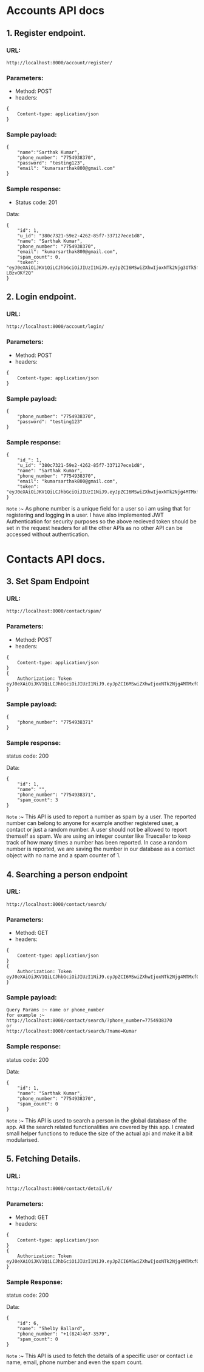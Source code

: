 # Accounts API docs

## 1. Register endpoint.

### URL:

```
http://localhost:8000/account/register/
```

### Parameters:

- Method: POST
- headers:

```
{
    Content-type: application/json
}
```

### Sample payload:

```
{
	"name":"Sarthak Kumar",
	"phone_number": "7754938370",
	"password": "testing123",
	"email": "kumarsarthak800@gmail.com"
}
```

### Sample response:

- Status code: 201

Data:

```
{
    "id": 1,
    "u_id": "380c7321-59e2-4262-85f7-337127ece1d8",
    "name": "Sarthak Kumar",
    "phone_number": "7754938370",
    "email": "kumarsarthak800@gmail.com",
    "spam_count": 0,
    "token": "eyJ0eXAiOiJKV1QiLCJhbGciOiJIUzI1NiJ9.eyJpZCI6MSwiZXhwIjoxNTk2Njg3OTk5fQ.wi6YRigds4DdtArZt5MtB0GWu1rSdg9sW-LBzvOKf2Q"
}
```

## 2. Login endpoint.

### URL:

```
http://localhost:8000/account/login/
```

### Parameters:

- Method: POST
- headers:

```
{
    Content-type: application/json
}
```

### Sample payload:

```
{
	"phone_number": "7754938370",
	"password": "testing123"
}
```

### Sample response:

```
{
    "id_": 1,
    "u_id": "380c7321-59e2-4262-85f7-337127ece1d8",
    "name": "Sarthak Kumar",
    "phone_number": "7754938370",
    "email": "kumarsarthak800@gmail.com",
    "token": "eyJ0eXAiOiJKV1QiLCJhbGciOiJIUzI1NiJ9.eyJpZCI6MSwiZXhwIjoxNTk2Njg4MTMxfQ.zzArFwDSZAeHa0PQ_fNYqYEMe3MMDAMmVVZDjaqagPQ"
}
```

`Note` :~ As phone number is a unique field for a user so i am using that for registering and logging in a user. I have also implemented JWT Authentication for security purposes so the above recieved token should be set in the request headers for all the other APIs as no other API can be accessed without authentication.


# Contacts API docs.

## 3. Set Spam Endpoint

### URL:

```
http://localhost:8000/contact/spam/
```

### Parameters:

- Method: POST
- headers:

```
{
    Content-type: application/json
}
{
	Authorization: Token eyJ0eXAiOiJKV1QiLCJhbGciOiJIUzI1NiJ9.eyJpZCI6MSwiZXhwIjoxNTk2Njg4MTMxfQ.zzArFwDSZAeHa0PQ_fNYqYEMe3MMDAMmVVZDjaqagPQ
}
```

### Sample payload:

```
{
	"phone_number": "7754938371"
}
```

### Sample response:

status code: 200

Data:

```
{
    "id": 1,
    "name": "",
    "phone_number": "7754938371",
    "spam_count": 3
}
```

`Note` :~ This API is used to report a number as spam by a user. The reported number can belong to anyone for example another registered user, a contact or just a random number. A user should not be allowed to report themself as spam. We are using an integer counter like Truecaller to keep track of how many times a number has been reported. In case a random number is reported, we are saving the number in our database as a contact object with no name and a spam counter of 1.


## 4. Searching a person endpoint

### URL:

```
http://localhost:8000/contact/search/
```

### Parameters:

- Method: GET
- headers:

```
{
    Content-type: application/json
}
{
	Authorization: Token eyJ0eXAiOiJKV1QiLCJhbGciOiJIUzI1NiJ9.eyJpZCI6MSwiZXhwIjoxNTk2Njg4MTMxfQ.zzArFwDSZAeHa0PQ_fNYqYEMe3MMDAMmVVZDjaqagPQ
}
```

### Sample payload:

```
Query Params :~ name or phone_number
for example :~
http://localhost:8000/contact/search/?phone_number=7754938370
or 
http://localhost:8000/contact/search/?name=Kumar
```

### Sample response:

status code: 200

Data:

```
{
    "id": 1,
    "name": "Sarthak Kumar",
    "phone_number": "7754938370",
    "spam_count": 0
}
```

`Note` :~ This API is used to search a person in the global database of the app. All the search related functionalities are covered by this app. I created small helper functions to reduce the size of the actual api and make it a bit modularised.


## 5. Fetching Details.

### URL:

```
http://localhost:8000/contact/detail/6/
```

### Parameters:

- Method: GET
- headers:

```
{
    Content-type: application/json
}
{
	Authorization: Token eyJ0eXAiOiJKV1QiLCJhbGciOiJIUzI1NiJ9.eyJpZCI6MSwiZXhwIjoxNTk2Njg4MTMxfQ.zzArFwDSZAeHa0PQ_fNYqYEMe3MMDAMmVVZDjaqagPQ
}
```

### Sample Response:

status code: 200

Data:

```
{
    "id": 6,
    "name": "Shelby Ballard",
    "phone_number": "+1(824)467-3579",
    "spam_count": 0
}
```

`Note` :~ This API is used to fetch the details of a specific user or contact i.e name, email, phone number and even the spam count.



